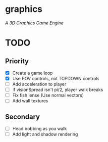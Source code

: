 # graphics

_A 3D Graphics Game Engine_

# TODO

## Priority
- [x] Create a game loop
- [x] Use POV controls, not TOPDOWN controls
- [ ] Add acceleration to player
- [ ] If visionSpread isn't pi/2, player walk breaks
- [ ] Fix fish lense (Use normal vectors)
- [ ] Add wall textures

## Secondary
- [ ] Head bobbing as you walk
- [ ] Add light and shadow rendering
